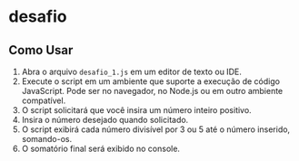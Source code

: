 # desafio
## Como Usar
1. Abra o arquivo `desafio_1.js` em um editor de texto ou IDE.
2. Execute o script em um ambiente que suporte a execução de código JavaScript. Pode ser no navegador, no Node.js ou em outro ambiente compatível.
3. O script solicitará que você insira um número inteiro positivo.
4. Insira o número desejado quando solicitado.
5. O script exibirá cada número divisível por 3 ou 5 até o número inserido, somando-os.
6. O somatório final será exibido no console.

